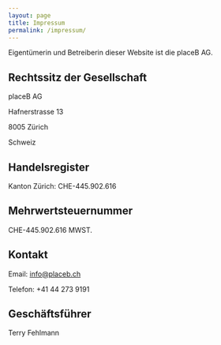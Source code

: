 ```yaml
---
layout: page
title: Impressum
permalink: /impressum/
---
```


Eigentümerin und Betreiberin dieser Website ist die placeB AG.
 

## Rechtssitz der Gesellschaft

placeB AG

Hafnerstrasse 13

8005 Zürich

Schweiz

## Handelsregister

Kanton Zürich: CHE-445.902.616

## Mehrwertsteuernummer

CHE-445.902.616 MWST.

## Kontakt

Email: info@placeb.ch

Telefon: +41 44 273 9191

## Geschäftsführer

Terry Fehlmann